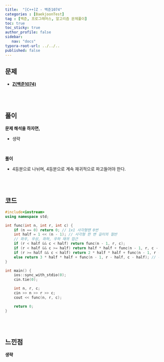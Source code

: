 ```yaml
---
title:  "[C++]Z - 백준1074"
categories : [BaekjoonTest]
tag : [백준, 프로그래머스, 알고리즘 문제풀이]
toc: true
toc_sticky: true
author_profile: false
sidebar:
   nav: "docs"
typora-root-url: ../../..
published: false
---
```




## 문제

* **[Z(백준1074)](https://www.acmicpc.net/problem/1074)**

<br><br>

## 풀이

**문제 해석을 하자면,**

* 생략


<br>

**풀이**

* 4등분으로 나뉘며, 4등분으로 계속 재귀적으로 파고들어야 한다.
  

<br><br>

## 코드

```c++
#include<iostream>
using namespace std;

int func(int n, int r, int c) {
	if (n == 0) return 0; // 1x1 사각형땐 0번
	int half = 1 << (n - 1); // 사각형 한 변 길이의 절반
	// 좌우, 우상, 좌하, 우하 재귀 접근
	if (r < half && c < half) return func(n - 1, r, c);
	if (r < half && c >= half) return half * half + func(n - 1, r, c - half);
	if (r >= half && c < half) return 2 * half * half + func(n - 1, r - half, c);
	else return 3 * half * half + func(n - 1, r - half, c - half); // 우하 사각형
}

int main() {
	ios::sync_with_stdio(0);
	cin.tie(0);

	int n, r, c;
	cin >> n >> r >> c;
	cout << func(n, r, c);

	return 0;
}
```

<br><br>

## 느낀점

**생략**
